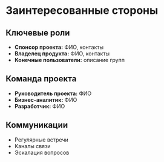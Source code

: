 # Заинтересованные стороны

## Ключевые роли
- **Спонсор проекта:** ФИО, контакты
- **Владелец продукта:** ФИО, контакты  
- **Конечные пользователи:** описание групп

## Команда проекта
- **Руководитель проекта:** ФИО
- **Бизнес-аналитик:** ФИО
- **Разработчик:** ФИО

## Коммуникации
- Регулярные встречи
- Каналы связи
- Эскалация вопросов
